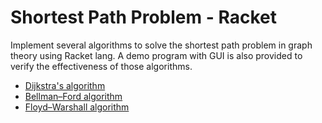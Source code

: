 # Shortest Path Problem - Racket #

Implement several algorithms to solve the shortest path problem in graph theory using Racket lang. A demo program with GUI is also provided to verify the effectiveness of those algorithms.

- [Dijkstra's algorithm](https://en.wikipedia.org/wiki/Dijkstra%27s_algorithm "Dijkstra's algorithm")
- [Bellman–Ford algorithm](https://en.wikipedia.org/wiki/Bellman%E2%80%93Ford_algorithm "Bellman–Ford algorithm")
- [Floyd–Warshall algorithm](https://en.wikipedia.org/wiki/Floyd%E2%80%93Warshall_algorithm "Floyd–Warshall algorithm")